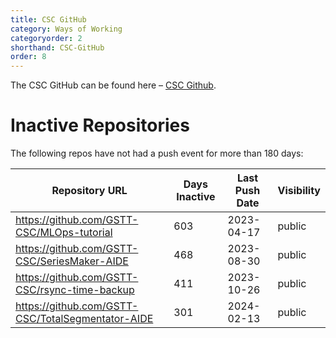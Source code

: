 ```yaml
---
title: CSC GitHub
category: Ways of Working
categoryorder: 2
shorthand: CSC-GitHub
order: 8
---
```


The CSC GitHub can be found here – <a href="https://github.com/GSTT-CSC/">CSC Github</a>.

# Inactive Repositories

The following repos have not had a push event for more than 180 days:

| Repository URL | Days Inactive | Last Push Date | Visibility |
| --- | --- | --- | --- |
| https://github.com/GSTT-CSC/MLOps-tutorial | 603 | 2023-04-17 | public |
| https://github.com/GSTT-CSC/SeriesMaker-AIDE | 468 | 2023-08-30 | public |
| https://github.com/GSTT-CSC/rsync-time-backup | 411 | 2023-10-26 | public |
| https://github.com/GSTT-CSC/TotalSegmentator-AIDE | 301 | 2024-02-13 | public |
